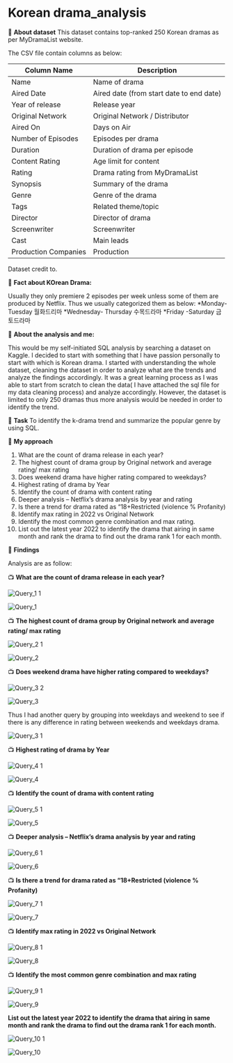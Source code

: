 # Korean drama_analysis

:strawberry: **About dataset** 
This dataset contains top-ranked 250 Korean dramas as per MyDramaList website. 

The CSV file contain columns as below: 

| Column Name          | Description                               |
|----------------------|-------------------------------------------|
| Name                 | Name of drama                             |
| Aired Date           | Aired date (from start date to end date)  |
| Year of release      | Release year                              |
| Original Network     | Original Network / Distributor            |
| Aired On             | Days on Air                               |
| Number of Episodes   | Episodes per drama                        |
| Duration             | Duration of drama per episode             |
| Content Rating       | Age limit for content                     |
| Rating               | Drama rating from MyDramaList             |
| Synopsis             | Summary of the drama                      |
| Genre                | Genre of the drama                        |
| Tags                 | Related theme/topic                       |
| Director             | Director of drama                         |
| Screenwriter         | Screenwriter                              |
| Cast                 | Main leads                                |
| Production Companies | Production                                |
Dataset credit to. 

:strawberry: **Fact about KOrean Drama:**

Usually they only premiere 2 episodes per week unless some of them are produced by Netflix. Thus we usually categorized them as below: 
*Monday-Tuesday 월화드리마 
*Wednesday- Thursday  수목드라마 
*Friday -Saturday 금토드라마 

:strawberry: **About the analysis and me:**

This would be my self-initiated SQL analysis by searching a dataset on Kaggle. I decided to start with something that I have passion personally to start with which is Korean drama. I started with understanding the whole dataset, cleaning the dataset in order to analyze what are the trends and analyze the findings accordingly. 
It was a great learning process as I was able to start from scratch to clean the data( I have attached the sql file for my data cleaning process) and analyze accordingly. However, the dataset is limited to only 250 dramas thus more analysis would be needed in order to identify the trend. 

:strawberry: **Task**
To identify the k-drama trend and summarize the popular genre by using SQL. 

:strawberry: **My approach**
1)	What are the count of drama release in each year? 
2)	The highest count of drama group by Original network and average rating/ max rating 
3)	Does weekend drama have higher rating compared to weekdays?
4)	Highest rating of drama by Year 
5)	Identify the count of drama with content rating 
6)	Deeper analysis – Netflix’s drama analysis by year and rating 
7)	Is there a trend for drama rated as “18+Restricted (violence % Profanity) 
8)	Identify max rating in 2022 vs Original Network 
9)	Identify the most common genre combination and max rating.
10)	List out the latest year 2022 to identify the drama that airing in same month and rank the drama to find out the drama rank 1 for each month.


:strawberry: **Findings**



Analysis are as follow: 

:tv: **What are the count of drama release in each year?**

![Query_1 1](https://user-images.githubusercontent.com/123582571/215842331-74addb92-d0b3-4c17-ae20-00e39f8dd2fc.png)

![Query_1 ](https://user-images.githubusercontent.com/123582571/215820342-11f78132-f396-4324-af0d-9a24b9f548c7.png)


:tv: **The highest count of drama group by Original network and average rating/ max rating**
 
![Query_2 1](https://user-images.githubusercontent.com/123582571/215842709-984785cf-7a95-4ca4-ba7c-68569be25619.png)

![Query_2](https://user-images.githubusercontent.com/123582571/215824742-771bdc18-cd55-44e3-91c5-4f298c85960e.png)

:tv: **Does weekend drama have higher rating compared to weekdays?**

![Query_3 2](https://user-images.githubusercontent.com/123582571/215842894-fe83fc35-65b3-48a6-8ea5-a32cf0f33ff7.png)

![Query_3](https://user-images.githubusercontent.com/123582571/215828338-2b9de7a6-8788-445e-ad81-5a02e33674ce.png)

Thus I had another query by grouping into weekdays and weekend to see if there is any difference in rating between weekends and weekdays drama. 

![Query_3 1](https://user-images.githubusercontent.com/123582571/215830705-0a45f8b0-1147-4407-9a49-5ca893750908.png)


:tv: **Highest rating of drama by Year**

![Query_4 1](https://user-images.githubusercontent.com/123582571/215843017-04a232e5-1838-43c9-a79b-217160be51f5.png)

![Query_4](https://user-images.githubusercontent.com/123582571/215832971-c22a555e-425a-4f3a-aef7-2319a7e9ff21.png)

:tv: **Identify the count of drama with content rating**

![Query_5 1](https://user-images.githubusercontent.com/123582571/215843223-7123046f-69d7-47bf-8d3b-248da47f2d34.png)

![Query_5](https://user-images.githubusercontent.com/123582571/215836773-3ebeaf1a-94a3-4856-85f5-5a39049c2312.png)

:tv: **Deeper analysis – Netflix’s drama analysis by year and rating** 

![Query_6 1](https://user-images.githubusercontent.com/123582571/215843682-e886cb49-c591-455c-bd4d-d33790f08183.png)

![Query_6](https://user-images.githubusercontent.com/123582571/215843751-42953715-eb99-424b-a8e4-e12ae45ac347.png)


:tv: **Is there a trend for drama rated as “18+Restricted (violence % Profanity)**

![Query_7 1](https://user-images.githubusercontent.com/123582571/215846125-9d781ecc-f6c3-4f34-a8ef-753725d9eeb6.png)

![Query_7](https://user-images.githubusercontent.com/123582571/215836184-806f3151-cf99-4f56-b7a7-58e8dfb02c06.png)

:tv: **Identify max rating in 2022 vs Original Network**

![Query_8 1](https://user-images.githubusercontent.com/123582571/215846160-967597fe-2107-44da-92c0-3fbc1c5a7cab.png)

![Query_8](https://user-images.githubusercontent.com/123582571/215838077-e599cfad-db14-48eb-a149-a8485169db77.png)

:tv: **Identify the most common genre combination and max rating**

![Query_9 1](https://user-images.githubusercontent.com/123582571/215838737-9ada3c38-fd86-408d-b63e-823285b61a9b.png)

![Query_9](https://user-images.githubusercontent.com/123582571/215838733-3604303e-498a-4a36-8368-053a5cd0d31d.png)

**List out the latest year 2022 to identify the drama that airing in same month and rank the drama to find out the drama rank 1 for each month.**

![Query_10 1](https://user-images.githubusercontent.com/123582571/215840467-22afbf35-ab52-4ce6-b39e-acd5a5a97d3b.png)

![Query_10](https://user-images.githubusercontent.com/123582571/215840466-acc182b2-d772-4105-b223-9d037eb5507a.png)




